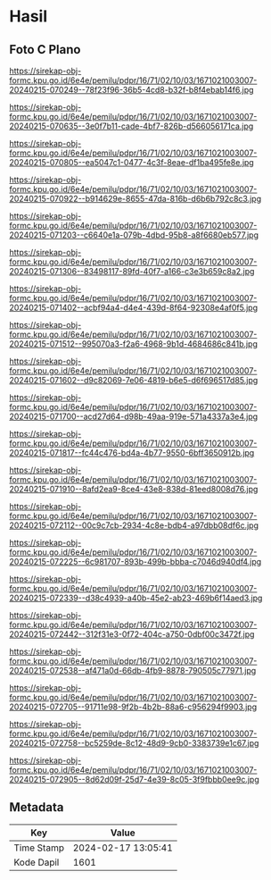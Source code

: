 # Hasil

## Foto C Plano

https://sirekap-obj-formc.kpu.go.id/6e4e/pemilu/pdpr/16/71/02/10/03/1671021003007-20240215-070249--78f23f96-36b5-4cd8-b32f-b8f4ebab14f6.jpg

https://sirekap-obj-formc.kpu.go.id/6e4e/pemilu/pdpr/16/71/02/10/03/1671021003007-20240215-070635--3e0f7b11-cade-4bf7-826b-d566056171ca.jpg

https://sirekap-obj-formc.kpu.go.id/6e4e/pemilu/pdpr/16/71/02/10/03/1671021003007-20240215-070805--ea5047c1-0477-4c3f-8eae-df1ba495fe8e.jpg

https://sirekap-obj-formc.kpu.go.id/6e4e/pemilu/pdpr/16/71/02/10/03/1671021003007-20240215-070922--b914629e-8655-47da-816b-d6b6b792c8c3.jpg

https://sirekap-obj-formc.kpu.go.id/6e4e/pemilu/pdpr/16/71/02/10/03/1671021003007-20240215-071203--c6640e1a-079b-4dbd-95b8-a8f6680eb577.jpg

https://sirekap-obj-formc.kpu.go.id/6e4e/pemilu/pdpr/16/71/02/10/03/1671021003007-20240215-071306--83498117-89fd-40f7-a166-c3e3b659c8a2.jpg

https://sirekap-obj-formc.kpu.go.id/6e4e/pemilu/pdpr/16/71/02/10/03/1671021003007-20240215-071402--acbf94a4-d4e4-439d-8f64-92308e4af0f5.jpg

https://sirekap-obj-formc.kpu.go.id/6e4e/pemilu/pdpr/16/71/02/10/03/1671021003007-20240215-071512--995070a3-f2a6-4968-9b1d-4684686c841b.jpg

https://sirekap-obj-formc.kpu.go.id/6e4e/pemilu/pdpr/16/71/02/10/03/1671021003007-20240215-071602--d9c82069-7e06-4819-b6e5-d6f696517d85.jpg

https://sirekap-obj-formc.kpu.go.id/6e4e/pemilu/pdpr/16/71/02/10/03/1671021003007-20240215-071700--acd27d64-d98b-49aa-919e-571a4337a3e4.jpg

https://sirekap-obj-formc.kpu.go.id/6e4e/pemilu/pdpr/16/71/02/10/03/1671021003007-20240215-071817--fc44c476-bd4a-4b77-9550-6bff3650912b.jpg

https://sirekap-obj-formc.kpu.go.id/6e4e/pemilu/pdpr/16/71/02/10/03/1671021003007-20240215-071910--8afd2ea9-8ce4-43e8-838d-81eed8008d76.jpg

https://sirekap-obj-formc.kpu.go.id/6e4e/pemilu/pdpr/16/71/02/10/03/1671021003007-20240215-072112--00c9c7cb-2934-4c8e-bdb4-a97dbb08df6c.jpg

https://sirekap-obj-formc.kpu.go.id/6e4e/pemilu/pdpr/16/71/02/10/03/1671021003007-20240215-072225--6c981707-893b-499b-bbba-c7046d940df4.jpg

https://sirekap-obj-formc.kpu.go.id/6e4e/pemilu/pdpr/16/71/02/10/03/1671021003007-20240215-072339--d38c4939-a40b-45e2-ab23-469b6f14aed3.jpg

https://sirekap-obj-formc.kpu.go.id/6e4e/pemilu/pdpr/16/71/02/10/03/1671021003007-20240215-072442--312f31e3-0f72-404c-a750-0dbf00c3472f.jpg

https://sirekap-obj-formc.kpu.go.id/6e4e/pemilu/pdpr/16/71/02/10/03/1671021003007-20240215-072538--af471a0d-66db-4fb9-8878-790505c77971.jpg

https://sirekap-obj-formc.kpu.go.id/6e4e/pemilu/pdpr/16/71/02/10/03/1671021003007-20240215-072705--91711e98-9f2b-4b2b-88a6-c956294f9903.jpg

https://sirekap-obj-formc.kpu.go.id/6e4e/pemilu/pdpr/16/71/02/10/03/1671021003007-20240215-072758--bc5259de-8c12-48d9-9cb0-3383739e1c67.jpg

https://sirekap-obj-formc.kpu.go.id/6e4e/pemilu/pdpr/16/71/02/10/03/1671021003007-20240215-072905--8d62d09f-25d7-4e39-8c05-3f9fbbb0ee9c.jpg


## Metadata

| Key        | Value               |
| ---------- | ------------------- |
| Time Stamp | 2024-02-17 13:05:41 |
| Kode Dapil | 1601                |



